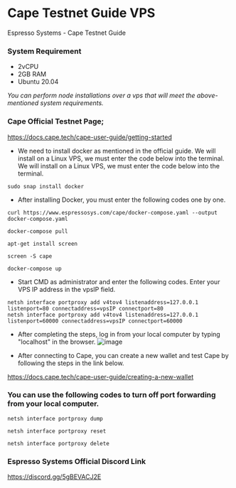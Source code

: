 # Cape Testnet Guide VPS
Espresso Systems -  Cape Testnet Guide

### System Requirement


- 2vCPU
- 2GB RAM
- Ubuntu 20.04

_You can perform node installations over a vps that will meet the above-mentioned system requirements._

### Cape Official Testnet Page;
https://docs.cape.tech/cape-user-guide/getting-started



- We need to install docker as mentioned in the official guide. We will install on a Linux VPS, we must enter the code below into the terminal.
We will install on a Linux VPS, we must enter the code below into the terminal.
``` 
sudo snap install docker
```
- After installing Docker, you must enter the following codes one by one.
 ``` 
 curl https://www.espressosys.com/cape/docker-compose.yaml --output docker-compose.yaml
 
 docker-compose pull
 
 apt-get install screen
 
 screen -S cape
 
 docker-compose up

``` 
- Start CMD as administrator and enter the following codes. Enter your VPS IP address in the vpsIP field.
``` 
netsh interface portproxy add v4tov4 listenaddress=127.0.0.1 listenport=80 connectaddress=vpsIP connectport=80
netsh interface portproxy add v4tov4 listenaddress=127.0.0.1 listenport=60000 connectaddress=vpsIP connectport=60000
```

- After completing the steps, log in from your local computer by typing "localhost" in the browser.
![image](https://user-images.githubusercontent.com/61727501/174287799-73af3adf-56d9-4d45-afbe-a16fa0ef2a08.png)

- After connecting to Cape, you can create a new wallet and test Cape by following the steps in the link below.

https://docs.cape.tech/cape-user-guide/creating-a-new-wallet

### You can use the following codes to turn off port forwarding from your local computer.
```
netsh interface portproxy dump

netsh interface portproxy reset

netsh interface portproxy delete
```

### Espresso Systems Official Discord Link
https://discord.gg/5gBEVACJ2E
